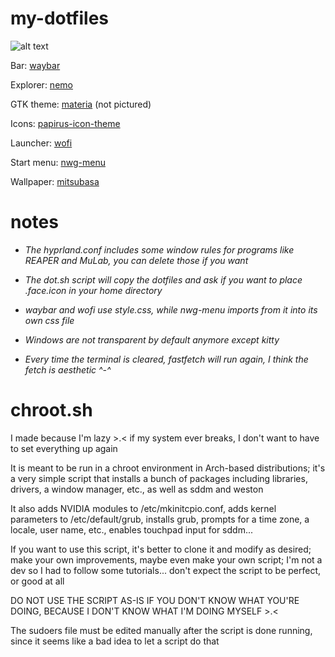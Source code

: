 # my-dotfiles
![alt text](https://github.com/kawa-sanmyaku/my-dotfiles/blob/main/docs/dotpic1.png)

Bar: [waybar](https://github.com/Alexays/Waybar)

Explorer: [nemo](https://github.com/linuxmint/nemo)

GTK theme: [materia](https://github.com/nana-4/materia-theme) (not pictured)

Icons: [papirus-icon-theme](https://github.com/PapirusDevelopmentTeam/papirus-icon-theme)

Launcher: [wofi](https://sr.ht/~scoopta/wofi/)

Start menu: [nwg-menu](https://github.com/nwg-piotr/nwg-menu)

Wallpaper: [mitsubasa](https://f4.bcbits.com/img/0030581061_130.jpg)

# notes
* *The hyprland.conf includes some window rules for programs like REAPER and MuLab, you can delete those if you want*

* *The dot.sh script will copy the dotfiles and ask if you want to place .face.icon in your home directory*

* *waybar and wofi use style.css, while nwg-menu imports from it into its own css file*

* *Windows are not transparent by default anymore except kitty*

* *Every time the terminal is cleared, fastfetch will run again, I think the fetch is aesthetic ^-^*

# chroot.sh
I made because I'm lazy >.&lt; if my system ever breaks, I don't want to have to set everything up again

It is meant to be run in a chroot environment in Arch-based distributions; it's a very simple script that installs a bunch of packages including libraries, drivers, a window manager, etc., as well as sddm and weston

It also adds NVIDIA modules to /etc/mkinitcpio.conf, adds kernel parameters to /etc/default/grub, installs grub, prompts for a time zone, a locale, user name, etc., enables touchpad input for sddm...

If you want to use this script, it's better to clone it and modify as desired; make your own improvements, maybe even make your own script; I'm not a dev so I had to follow some tutorials... don't expect the script to be perfect, or good at all

DO NOT USE THE SCRIPT AS-IS IF YOU DON'T KNOW WHAT YOU'RE DOING, BECAUSE I DON'T KNOW WHAT I'M DOING MYSELF >.<

The sudoers file must be edited manually after the script is done running, since it seems like a bad idea to let a script do that
